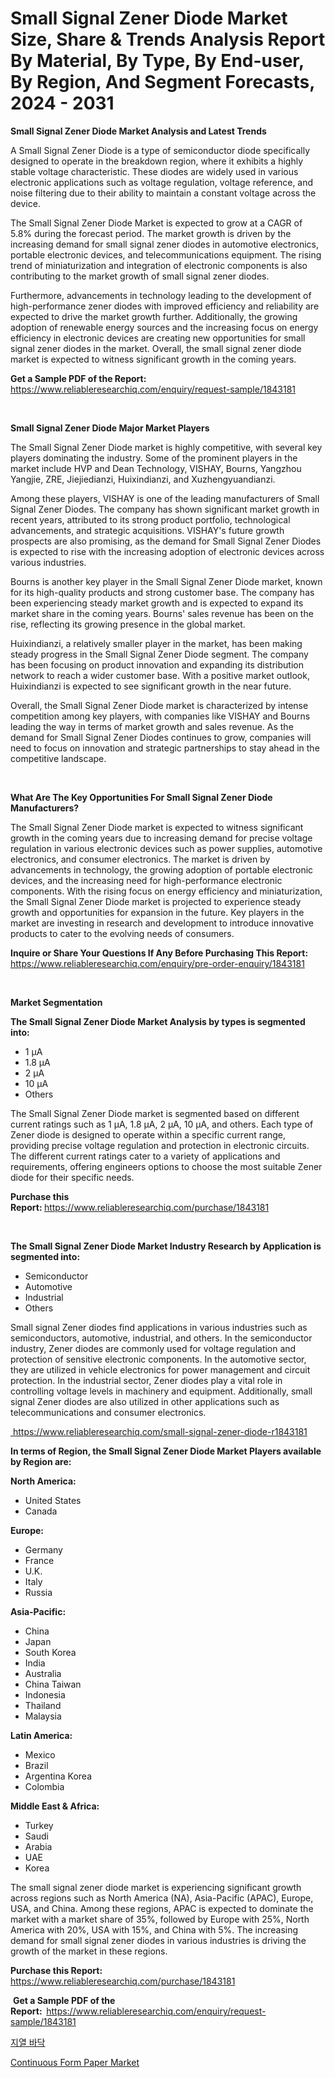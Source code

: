<p><h1>Small Signal Zener Diode Market Size, Share & Trends Analysis Report By Material, By Type, By End-user, By Region, And Segment Forecasts, 2024 - 2031</h1></p><p><strong>Small Signal Zener Diode Market Analysis and Latest Trends</strong></p>
<p><p>A Small Signal Zener Diode is a type of semiconductor diode specifically designed to operate in the breakdown region, where it exhibits a highly stable voltage characteristic. These diodes are widely used in various electronic applications such as voltage regulation, voltage reference, and noise filtering due to their ability to maintain a constant voltage across the device.</p><p>The Small Signal Zener Diode Market is expected to grow at a CAGR of 5.8% during the forecast period. The market growth is driven by the increasing demand for small signal zener diodes in automotive electronics, portable electronic devices, and telecommunications equipment. The rising trend of miniaturization and integration of electronic components is also contributing to the market growth of small signal zener diodes.</p><p>Furthermore, advancements in technology leading to the development of high-performance zener diodes with improved efficiency and reliability are expected to drive the market growth further. Additionally, the growing adoption of renewable energy sources and the increasing focus on energy efficiency in electronic devices are creating new opportunities for small signal zener diodes in the market. Overall, the small signal zener diode market is expected to witness significant growth in the coming years.</p></p>
<p><strong>Get a Sample PDF of the Report:&nbsp;</strong> <a href="https://www.reliableresearchiq.com/enquiry/request-sample/1843181">https://www.reliableresearchiq.com/enquiry/request-sample/1843181</a></p>
<p>&nbsp;</p>
<p><strong>Small Signal Zener Diode Major Market Players</strong></p>
<p><p>The Small Signal Zener Diode market is highly competitive, with several key players dominating the industry. Some of the prominent players in the market include HVP and Dean Technology, VISHAY, Bourns, Yangzhou Yangjie, ZRE, Jiejiedianzi, Huixindianzi, and Xuzhengyuandianzi.</p><p>Among these players, VISHAY is one of the leading manufacturers of Small Signal Zener Diodes. The company has shown significant market growth in recent years, attributed to its strong product portfolio, technological advancements, and strategic acquisitions. VISHAY's future growth prospects are also promising, as the demand for Small Signal Zener Diodes is expected to rise with the increasing adoption of electronic devices across various industries.</p><p>Bourns is another key player in the Small Signal Zener Diode market, known for its high-quality products and strong customer base. The company has been experiencing steady market growth and is expected to expand its market share in the coming years. Bourns' sales revenue has been on the rise, reflecting its growing presence in the global market.</p><p>Huixindianzi, a relatively smaller player in the market, has been making steady progress in the Small Signal Zener Diode segment. The company has been focusing on product innovation and expanding its distribution network to reach a wider customer base. With a positive market outlook, Huixindianzi is expected to see significant growth in the near future.</p><p>Overall, the Small Signal Zener Diode market is characterized by intense competition among key players, with companies like VISHAY and Bourns leading the way in terms of market growth and sales revenue. As the demand for Small Signal Zener Diodes continues to grow, companies will need to focus on innovation and strategic partnerships to stay ahead in the competitive landscape.</p></p>
<p>&nbsp;</p>
<p><strong>What Are The Key Opportunities For Small Signal Zener Diode Manufacturers?</strong></p>
<p><p>The Small Signal Zener Diode market is expected to witness significant growth in the coming years due to increasing demand for precise voltage regulation in various electronic devices such as power supplies, automotive electronics, and consumer electronics. The market is driven by advancements in technology, the growing adoption of portable electronic devices, and the increasing need for high-performance electronic components. With the rising focus on energy efficiency and miniaturization, the Small Signal Zener Diode market is projected to experience steady growth and opportunities for expansion in the future. Key players in the market are investing in research and development to introduce innovative products to cater to the evolving needs of consumers.</p></p>
<p><strong>Inquire or Share Your Questions If Any Before Purchasing This Report:</strong> <a href="https://www.reliableresearchiq.com/enquiry/pre-order-enquiry/1843181">https://www.reliableresearchiq.com/enquiry/pre-order-enquiry/1843181</a></p>
<p>&nbsp;</p>
<p><strong>Market Segmentation</strong></p>
<p><strong>The Small Signal Zener Diode Market Analysis by types is segmented into:</strong></p>
<p><ul><li>1 µA</li><li>1.8 µA</li><li>2 µA</li><li>10 µA</li><li>Others</li></ul></p>
<p><p>The Small Signal Zener Diode market is segmented based on different current ratings such as 1 µA, 1.8 µA, 2 µA, 10 µA, and others. Each type of Zener diode is designed to operate within a specific current range, providing precise voltage regulation and protection in electronic circuits. The different current ratings cater to a variety of applications and requirements, offering engineers options to choose the most suitable Zener diode for their specific needs.</p></p>
<p><strong>Purchase this Report:&nbsp;</strong><a href="https://www.reliableresearchiq.com/purchase/1843181">https://www.reliableresearchiq.com/purchase/1843181</a></p>
<p>&nbsp;</p>
<p><strong>The Small Signal Zener Diode Market Industry Research by Application is segmented into:</strong></p>
<p><ul><li>Semiconductor</li><li>Automotive</li><li>Industrial</li><li>Others</li></ul></p>
<p><p>Small signal Zener diodes find applications in various industries such as semiconductors, automotive, industrial, and others. In the semiconductor industry, Zener diodes are commonly used for voltage regulation and protection of sensitive electronic components. In the automotive sector, they are utilized in vehicle electronics for power management and circuit protection. In the industrial sector, Zener diodes play a vital role in controlling voltage levels in machinery and equipment. Additionally, small signal Zener diodes are also utilized in other applications such as telecommunications and consumer electronics.</p></p>
<p><a href="https://www.reliableresearchiq.com/small-signal-zener-diode-r1843181">&nbsp;https://www.reliableresearchiq.com/small-signal-zener-diode-r1843181</a></p>
<p><strong>In terms of Region, the Small Signal Zener Diode Market Players available by Region are:</strong></p>
<p>
    <p> <strong> North America: </strong>
        <ul>
            <li>United States</li>
            <li>Canada</li>
        </ul>
        </p> 
    <p> <strong> Europe: </strong>
        <ul>
            <li>Germany</li>
            <li>France</li>
            <li>U.K.</li>
            <li>Italy</li>
            <li>Russia</li>
        </ul>
        </p> 
    <p> <strong> Asia-Pacific: </strong>
        <ul>
            <li>China</li>
            <li>Japan</li>
            <li>South Korea</li>
            <li>India</li>
            <li>Australia</li>
            <li>China Taiwan</li>
            <li>Indonesia</li>
            <li>Thailand</li>
            <li>Malaysia</li>
        </ul>
        </p> 
    <p> <strong> Latin America: </strong>
        <ul>
            <li>Mexico</li>
            <li>Brazil</li>
            <li>Argentina Korea</li>
            <li>Colombia</li>
        </ul>
        </p> 
    <p> <strong> Middle East & Africa: </strong>
        <ul>
            <li>Turkey</li>
            <li>Saudi</li>
            <li>Arabia</li>
            <li>UAE</li>
            <li>Korea</li>
        </ul>
    </p>
    </p>
<p><p>The small signal zener diode market is experiencing significant growth across regions such as North America (NA), Asia-Pacific (APAC), Europe, USA, and China. Among these regions, APAC is expected to dominate the market with a market share of 35%, followed by Europe with 25%, North America with 20%, USA with 15%, and China with 5%. The increasing demand for small signal zener diodes in various industries is driving the growth of the market in these regions.</p></p>
<p><strong>Purchase this Report: </strong><a href="https://www.reliableresearchiq.com/purchase/1843181">https://www.reliableresearchiq.com/purchase/1843181</a></p>
<p>&nbsp;<strong>Get a Sample PDF of the Report:&nbsp;&nbsp;</strong><a href="https://www.reliableresearchiq.com/enquiry/request-sample/1843181">https://www.reliableresearchiq.com/enquiry/request-sample/1843181</a></p>
<p><strong></strong></p>
<p><p><a href="https://github.com/vss5505pa7z1p/Market-Research-Report-List-3/blob/main/104037541407.md">지열 바닥</a></p><p><a href="https://github.com/yazulaeha/Market-Research-Report-List-1/blob/main/continuous-form-paper-market.md">Continuous Form Paper Market</a></p></p>